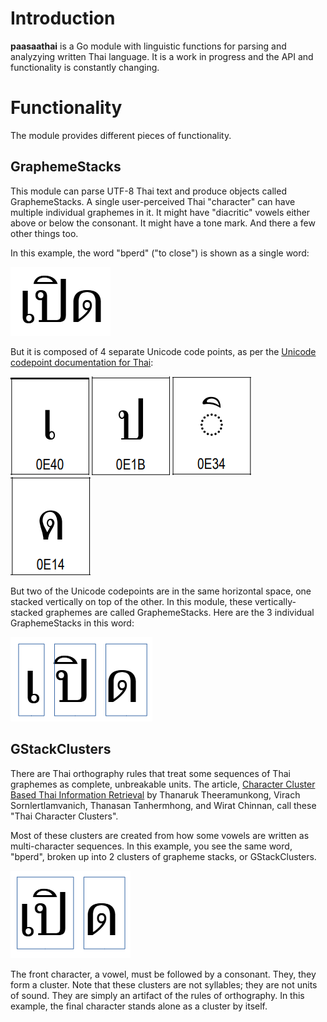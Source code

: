 # Introduction

**paasaathai** is a Go module with linguistic functions for
parsing and analyzying written Thai language.
It is a work in progress and the API and functionality is constantly changing.

# Functionality

The module provides different pieces of functionality.

## GraphemeStacks

This module can parse UTF-8 Thai text and produce objects called GraphemeStacks.
A single user-perceived Thai "character" can have multiple individual
graphemes in it. It might have "diacritic" vowels either above or below
the consonant. It might have a tone mark. And there a few other things too.

In this example, the word "bperd" ("to close") is shown as a single word:

![bperd as a word text](docs/example-bperd-word.png)

But it is composed of 4 separate Unicode code points, as per
the [Unicode codepoint documentation for Thai](https://www.unicode.org/charts/PDF/U0E00.pdf):

![sara-e](docs/U0E40.png) ![bo-bpla](docs/U0E1B.png) ![sara-i](docs/U0E34.png) ![do-dek](docs/U0E14.png)

But two of the Unicode codepoints are in the same horizontal space, one stacked
vertically on top of the other. In this module, these vertically-stacked
graphemes are called GraphemeStacks.
Here are the 3 individual GraphemeStacks in this word:

![bperd as grapheme stacks](docs/example-bperd-grapheme-stacks.png)


## GStackClusters

There are Thai orthography rules that treat some sequences of Thai graphemes as
complete, unbreakable units. The article,
[Character Cluster Based Thai Information Retrieval](https://www.researchgate.net/profile/Virach-Sornlertlamvanich/publication/2853284_Character_Cluster_Based_Thai_Information_Retrieval/links/02e7e514db194bcb1f000000/Character-Cluster-Based-Thai-Information-Retrieval.pdf)
by Thanaruk Theeramunkong, Virach Sornlertlamvanich,
Thanasan Tanhermhong, and Wirat Chinnan, call these "Thai Character Clusters".

Most of these clusters are created from how some vowels are written as
multi-character sequences. In this example, you see the same word, "bperd",
broken up into 2 clusters of grapheme stacks, or GStackClusters.

![bperd as gstack clusters](docs/example-bperd-clusters.png)

The front character, a vowel, must be followed by a consonant.  They,
they form a cluster.  Note that these clusters are not syllables;
they are not units of sound. They are simply an artifact of the rules
of orthography. In this example, the final character stands alone
as a cluster by itself.
